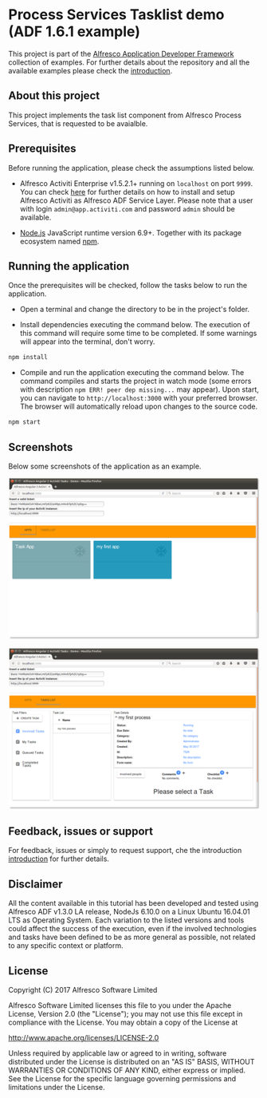 # Process Services Tasklist demo (ADF 1.6.1 example)

This project is part of the [Alfresco Application Developer Framework](https://github.com/Alfresco/alfresco-ng2-components) collection of examples.
For further details about the repository and all the available examples please check the [introduction](https://github.com/Alfresco/adf-examples).

## About this project

This project implements the task list component from Alfresco Process Services, that is requested to be avaialble.

## Prerequisites

Before running the application, please check the assumptions listed below.

- Alfresco Activiti Enterprise v1.5.2.1+ running on `localhost` on port `9999`. You can check [here](https://community.alfresco.com/docs/DOC-6614-installing-activiti-bpm-as-adf-service-layer) for further details on how to install and setup Alfresco Activiti as Alfresco ADF Service Layer. Please note that a user with login `admin@app.activiti.com` and password `admin` should be available.

- [Node.js](https://nodejs.org) JavaScript runtime version 6.9+. Together with its package ecosystem named [npm](https://www.npmjs.com/).

## Running the application

Once the prerequisites will be checked, follow the tasks below to run the application.

- Open a terminal and change the directory to be in the project's folder.

- Install dependencies executing the command below. The execution of this command will require some time to be completed. If some warnings will appear into the terminal, don't worry.

```sh
npm install
```

- Compile and run the application executing the command below. The command compiles and starts the project in watch mode (some errors with description `npm ERR! peer dep missing...` may appear). Upon start, you can navigate to `http://localhost:3000` with your preferred browser. The browser will automatically reload upon changes to the source code.

```sh
npm start
```

## Screenshots

Below some screenshots of the application as an example.

![Alfresco Process Services](doc/screenshot.01.png)

![Alfresco Process Services](doc/screenshot.02.png)

## Feedback, issues or support

For feedback, issues or simply to request support, che the introduction [introduction](https://github.com/Alfresco/adf-examples) for further details.

## Disclaimer

All the content available in this tutorial has been developed and tested using Alfresco ADF v1.3.0 LA release, NodeJs 6.10.0 on a Linux Ubuntu 16.04.01 LTS as Operating System.
Each variation to the listed versions and tools could affect the success of the execution, even if the involved technologies and tasks have been defined to be as more general as possible, not related to any specific context or platform.

## License

Copyright (C) 2017 Alfresco Software Limited

Alfresco Software Limited licenses this file to you under the Apache License, Version 2.0 (the "License"); you may not use this file except in compliance with the License. You may obtain a copy of the License at

 http://www.apache.org/licenses/LICENSE-2.0

Unless required by applicable law or agreed to in writing, software distributed under the License is distributed on an "AS IS" BASIS, WITHOUT WARRANTIES OR CONDITIONS OF ANY KIND, either express or implied. See the License for the specific language governing permissions and limitations under the License.
